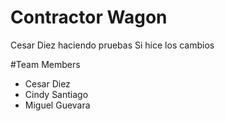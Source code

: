# Contractor Wagon
Cesar Diez haciendo pruebas
Si hice los cambios



#Team Members
- Cesar Diez
- Cindy Santiago
- Miguel Guevara
